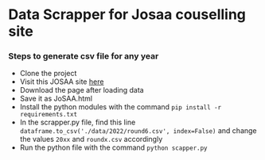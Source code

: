 # Data Scrapper for Josaa couselling site

### Steps to generate csv file for any year ###

* Clone the project
* Visit this JOSAA site [here](https://josaa.admissions.nic.in/Applicant/seatallotmentresult/currentorcr.aspx)
* Download the page after loading data
* Save it as JoSAA.html
* Install the python modules with the command `pip install -r requirements.txt`
* In the scrapper.py file, find this line `dataframe.to_csv('./data/2022/round6.csv', index=False)` and change the values `20xx` and `roundx.csv` accordingly
* Run the python file with the command `python scapper.py`
